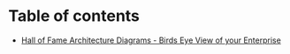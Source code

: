 # Table of contents

* [Hall of Fame Architecture Diagrams - Birds Eye View of your Enterprise](README.md)
